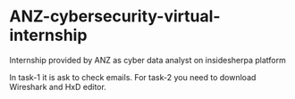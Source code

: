 # ANZ-cybersecurity-virtual-internship
Internship provided by ANZ as cyber data analyst on insidesherpa platform

In task-1 it is ask to check emails.
For task-2 you need to download Wireshark and HxD editor.
